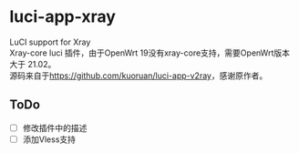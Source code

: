 # luci-app-xray
LuCI support for Xray  
Xray-core luci 插件，由于OpenWrt 19没有xray-core支持，需要OpenWrt版本大于 21.02。  
源码来自于<https://github.com/kuoruan/luci-app-v2ray>，感谢原作者。

## ToDo
- [ ] 修改插件中的描述
- [ ] 添加Vless支持
